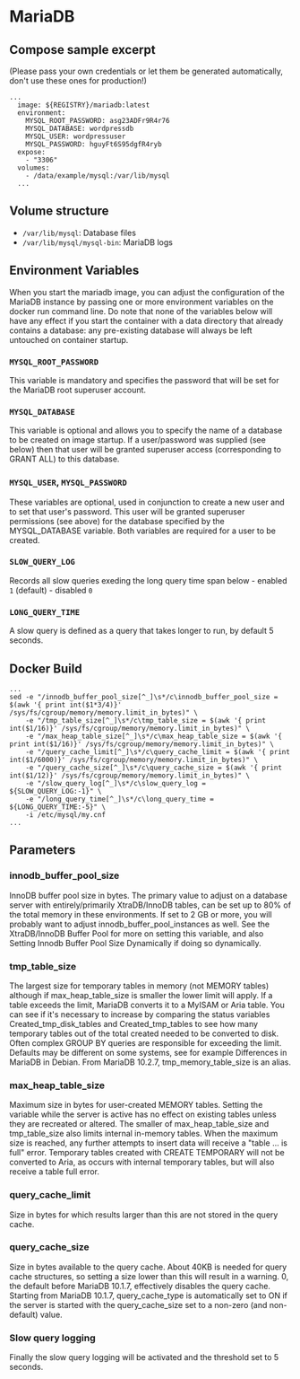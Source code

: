 # MariaDB

## Compose sample excerpt
(Please pass your own credentials or let them be generated automatically, don't use these ones for production!)
```
...
  image: ${REGISTRY}/mariadb:latest
  environment:
    MYSQL_ROOT_PASSWORD: asg23ADFr9R4r76
    MYSQL_DATABASE: wordpressdb
    MYSQL_USER: wordpressuser
    MYSQL_PASSWORD: hguyFt6S95dgfR4ryb
  expose:
    - "3306"
  volumes:
    - /data/example/mysql:/var/lib/mysql
  ...
```

## Volume structure
* `/var/lib/mysql`: Database files
* `/var/lib/mysql/mysql-bin`: MariaDB logs

## Environment Variables
When you start the mariadb image, you can adjust the configuration of the MariaDB instance by passing one or more environment variables on the docker run command line. Do note that none of the variables below will have any effect if you start the container with a data directory that already contains a database: any pre-existing database will always be left untouched on container startup.
### `MYSQL_ROOT_PASSWORD`
This variable is mandatory and specifies the password that will be set for the MariaDB root superuser account.
### `MYSQL_DATABASE`
This variable is optional and allows you to specify the name of a database to be created on image startup. If a user/password was supplied (see below) then that user will be granted superuser access (corresponding to GRANT ALL) to this database.
### `MYSQL_USER`, `MYSQL_PASSWORD`
These variables are optional, used in conjunction to create a new user and to set that user's password. This user will be granted superuser permissions (see above) for the database specified by the MYSQL_DATABASE variable. Both variables are required for a user to be created.
### `SLOW_QUERY_LOG`
Records all slow queries exeding the long query time span below - enabled `1` (default) - disabled `0`
### `LONG_QUERY_TIME`
A slow query is defined as a query that takes longer to run, by default 5 seconds.

## Docker Build

```
...
sed -e "/innodb_buffer_pool_size[^_]\s*/c\innodb_buffer_pool_size = $(awk '{ print int($1*3/4)}' /sys/fs/cgroup/memory/memory.limit_in_bytes)" \
    -e "/tmp_table_size[^_]\s*/c\tmp_table_size = $(awk '{ print int($1/16)}' /sys/fs/cgroup/memory/memory.limit_in_bytes)" \
    -e "/max_heap_table_size[^_]\s*/c\max_heap_table_size = $(awk '{ print int($1/16)}' /sys/fs/cgroup/memory/memory.limit_in_bytes)" \
    -e "/query_cache_limit[^_]\s*/c\query_cache_limit = $(awk '{ print int($1/6000)}' /sys/fs/cgroup/memory/memory.limit_in_bytes)" \
    -e "/query_cache_size[^_]\s*/c\query_cache_size = $(awk '{ print int($1/12)}' /sys/fs/cgroup/memory/memory.limit_in_bytes)" \
    -e "/slow_query_log[^_]\s*/c\slow_query_log = ${SLOW_QUERY_LOG:-1}" \
    -e "/long_query_time[^_]\s*/c\long_query_time = ${LONG_QUERY_TIME:-5}" \
    -i /etc/mysql/my.cnf
...
```

## Parameters

### innodb_buffer_pool_size
InnoDB buffer pool size in bytes. The primary value to adjust on a database server with entirely/primarily XtraDB/InnoDB tables, can be set up to 80% of the total memory in these environments. If set to 2 GB or more, you will probably want to adjust innodb_buffer_pool_instances as well. See the XtraDB/InnoDB Buffer Pool for more on setting this variable, and also Setting Innodb Buffer Pool Size Dynamically if doing so dynamically.

### tmp_table_size
The largest size for temporary tables in memory (not MEMORY tables) although if max_heap_table_size is smaller the lower limit will apply. If a table exceeds the limit, MariaDB converts it to a MyISAM or Aria table. You can see if it's necessary to increase by comparing the status variables Created_tmp_disk_tables and Created_tmp_tables to see how many temporary tables out of the total created needed to be converted to disk. Often complex GROUP BY queries are responsible for exceeding the limit. Defaults may be different on some systems, see for example Differences in MariaDB in Debian. From MariaDB 10.2.7, tmp_memory_table_size is an alias.

### max_heap_table_size
Maximum size in bytes for user-created MEMORY tables. Setting the variable while the server is active has no effect on existing tables unless they are recreated or altered. The smaller of max_heap_table_size and tmp_table_size also limits internal in-memory tables. When the maximum size is reached, any further attempts to insert data will receive a "table ... is full" error. Temporary tables created with CREATE TEMPORARY will not be converted to Aria, as occurs with internal temporary tables, but will also receive a table full error.

### query_cache_limit
Size in bytes for which results larger than this are not stored in the query cache.

### query_cache_size
Size in bytes available to the query cache. About 40KB is needed for query cache structures, so setting a size lower than this will result in a warning. 0, the default before MariaDB 10.1.7, effectively disables the query cache. Starting from MariaDB 10.1.7, query_cache_type is automatically set to ON if the server is started with the query_cache_size set to a non-zero (and non-default) value.

### Slow query logging
Finally the slow query logging will be activated and the threshold set to 5 seconds.

